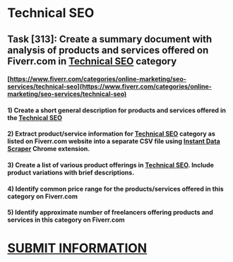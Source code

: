 # Technical SEO
## Task [313]: Create a summary document with analysis of products and services offered on Fiverr.com in [Technical SEO](https://www.fiverr.com/categories/online-marketing/seo-services/technical-seo) category
#### [https://www.fiverr.com/categories/online-marketing/seo-services/technical-seo](https://www.fiverr.com/categories/online-marketing/seo-services/technical-seo)
#### 1) Create a short general description for products and services offered in the [Technical SEO](https://www.fiverr.com/categories/online-marketing/seo-services/technical-seo)
#### 2) Extract product/service information for [Technical SEO](https://www.fiverr.com/categories/online-marketing/seo-services/technical-seo) category as listed on Fiverr.com website into a separate CSV file using [Instant Data Scraper](https://chrome.google.com/webstore/detail/instant-data-scraper/ofaokhiedipichpaobibbnahnkdoiiah) Chrome extension.
#### 3) Create a list of various product offerings in [Technical SEO](https://www.fiverr.com/categories/online-marketing/seo-services/technical-seo). Include product variations with brief descriptions.
#### 4) Identify common price range for the products/services offered in this category on Fiverr.com
#### 5) Identify approximate number of freelancers offering products and services in this category on Fiverr.com

# [SUBMIT INFORMATION](https://forms.office.com/r/8AEKjkLxKG)
